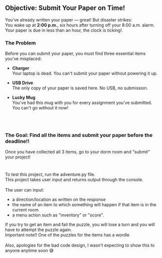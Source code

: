 ## Objective: Submit Your Paper on Time!

You’ve already written your paper — great! But disaster strikes:  
You wake up at **2:00 p.m.**, six hours after turning off your 8:00 a.m. alarm. Your paper is due in less than an hour, the clock is ticking!.

### The Problem

Before you can submit your paper, you must find three essential items you've misplaced:

- **Charger**  
  Your laptop is dead. You can't submit your paper without powering it up.

- **USB Drive**  
  The only copy of your paper is saved here. No USB, no submission.

- **Lucky Mug**  
You've had this mug with you for every assignment you've submitted. You can't go without it now!

<br><br>
### The Goal: Find all the items and submit your paper before the deadline!!
Once you have collected all 3 items, go to your dorm room and "submit" your project!


#
To test this project, run the adventure.py file. <br>
This project takes user input and returns output through the console. <br><br>
The user can input:
- a direction/location as written on the response
- the name of an item to which something will happen if that item is in the current room
- a menu action such as "inventory" or "score".



If you try to get an item and fail the puzzle, you will lose a turn and you will have to attempt the puzzle again.<br>
Important note!! One of the puzzles for the items has a wordle<br><br>
Also, apologies for the bad code design, I wasn't expecting to show this to anyone anytime soon 😅



